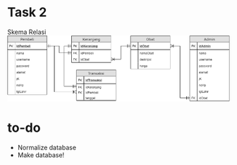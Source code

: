 # Task 2

Skema Relasi
![diagram](Skema_Relasi.png "diagram")

# to-do

- Normalize database
- Make database!
